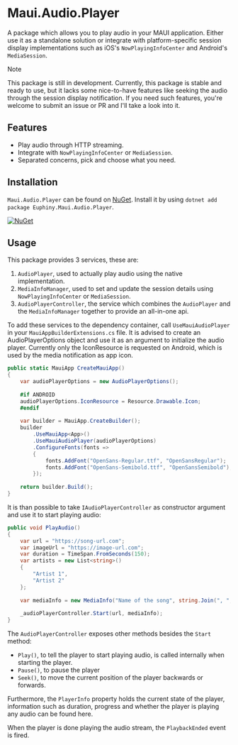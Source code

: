 # Maui.Audio.Player

A package which allows you to play audio in your MAUI application. Either use it as a standalone solution or integrate with platform-specific session display implementations such as iOS's `NowPlayingInfoCenter` and Android's `MediaSession`.

> [!NOTE]  
> This package is still in development. Currently, this package is stable and ready to use, but it lacks some nice-to-have features like seeking the audio through the session display notification. If you need such features, you're welcome to submit an issue or PR and I'll take a look into it. 

## Features
- Play audio through HTTP streaming.
- Integrate with `NowPlayingInfoCenter` or `MediaSession`.
- Separated concerns, pick and choose what you need.

## Installation
`Maui.Audio.Player` can be found on [NuGet](https://www.nuget.org/packages/Euphiny.Maui.Audio.Player/). Install it by using `dotnet add package Euphiny.Maui.Audio.Player`. 

[![NuGet](https://img.shields.io/nuget/v/Euphiny.Maui.Audio.Player.svg?label=NuGet)](https://www.nuget.org/packages/Euphiny.Maui.Audio.Player/)

## Usage
This package provides 3 services, these are:
1. `AudioPlayer`, used to actually play audio using the native implementation.
2. `MediaInfoManager`, used to set and update the session details using `NowPlayingInfoCenter` or `MediaSession`.
3. `AudioPlayerController`, the service which combines the `AudioPlayer` and the `MediaInfoManager` together to provide an all-in-one api.

To add these services to the dependency container, call `UseMauiAudioPlayer` in your `MauiAppBuilderExtensions.cs` file. It is advised to create an AudioPlayerOptions object and use it as an argument to initialize the audio player. Currently only the IconResource is requested on Android, which is used by the media notification as app icon.

```c#
public static MauiApp CreateMauiApp()
{
    var audioPlayerOptions = new AudioPlayerOptions();
    
    #if ANDROID
    audioPlayerOptions.IconResource = Resource.Drawable.Icon;
    #endif
    
    var builder = MauiApp.CreateBuilder();
    builder
        .UseMauiApp<App>()
        .UseMauiAudioPlayer(audioPlayerOptions)
        .ConfigureFonts(fonts =>
        {
            fonts.AddFont("OpenSans-Regular.ttf", "OpenSansRegular");
            fonts.AddFont("OpenSans-Semibold.ttf", "OpenSansSemibold");
        });
        
    return builder.Build();
}
```

It is than possible to take `IAudioPlayerController` as constructor argument and use it to start playing audio:

```c#
public void PlayAudio() 
{
    var url = "https://song-url.com";
    var imageUrl = "https://image-url.com";
    var duration = TimeSpan.FromSeconds(150);
    var artists = new List<string>() 
    {
        "Artist 1",
        "Artist 2"
    };
    
    var mediaInfo = new MediaInfo("Name of the song", string.Join(", ", artists), duration, imageUrl);
        
    _audioPlayerController.Start(url, mediaInfo);
}
```

The `AudioPlayerController` exposes other methods besides the `Start` method:
- `Play()`, to tell the player to start playing audio, is called internally when starting the player.
- `Pause()`, to pause the player
- `Seek()`, to move the current position of the player backwards or forwards.

Furthermore, the `PlayerInfo` property holds the current state of the player, information such as duration, progress and whether the player is playing any audio can be found here.

When the player is done playing the audio stream, the `PlaybackEnded` event is fired.